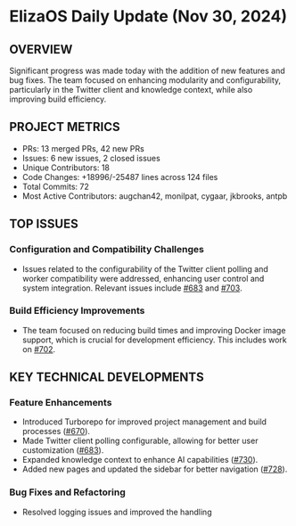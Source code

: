# ElizaOS Daily Update (Nov 30, 2024)

## OVERVIEW 
Significant progress was made today with the addition of new features and bug fixes. The team focused on enhancing modularity and configurability, particularly in the Twitter client and knowledge context, while also improving build efficiency.

## PROJECT METRICS
- PRs: 13 merged PRs, 42 new PRs
- Issues: 6 new issues, 2 closed issues
- Unique Contributors: 18
- Code Changes: +18996/-25487 lines across 124 files
- Total Commits: 72
- Most Active Contributors: augchan42, monilpat, cygaar, jkbrooks, antpb

## TOP ISSUES
### Configuration and Compatibility Challenges
- Issues related to the configurability of the Twitter client polling and worker compatibility were addressed, enhancing user control and system integration. Relevant issues include [#683](https://github.com/elizaos/eliza/issues/683) and [#703](https://github.com/elizaos/eliza/issues/703).

### Build Efficiency Improvements
- The team focused on reducing build times and improving Docker image support, which is crucial for development efficiency. This includes work on [#702](https://github.com/elizaos/eliza/issues/702).

## KEY TECHNICAL DEVELOPMENTS
### Feature Enhancements
- Introduced Turborepo for improved project management and build processes ([#670](https://github.com/elizaos/eliza/pull/670)).
- Made Twitter client polling configurable, allowing for better user customization ([#683](https://github.com/elizaos/eliza/pull/683)).
- Expanded knowledge context to enhance AI capabilities ([#730](https://github.com/elizaos/eliza/pull/730)).
- Added new pages and updated the sidebar for better navigation ([#728](https://github.com/elizaos/eliza/pull/728)).

### Bug Fixes and Refactoring
- Resolved logging issues and improved the handling